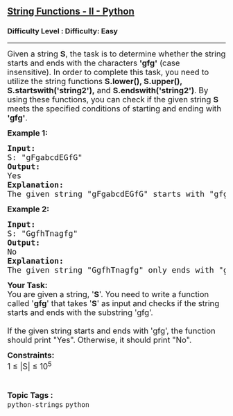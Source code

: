 <h2><a href="https://www.geeksforgeeks.org/problems/string-functions-ii/1&selectedLang=python3">String Functions - II - Python</a></h2><h3>Difficulty Level : Difficulty: Easy</h3><hr><div class="problems_problem_content__Xm_eO"><p><span style="font-size: 18px;">Given a string <strong>S</strong>, the task is to determine whether the string starts and ends with the characters <strong>'gfg'</strong> (case insensitive). In order to complete this task, you need to utilize the string functions <strong>S.lower(), S.upper(), S.startswith('string2'),</strong> and <strong>S.endswith('string2')</strong>. By using these functions, you can check if the given string <strong>S</strong> meets the specified conditions of starting and ending with <strong>'gfg'</strong>.</span></p>
<p><span style="font-size: 18px;"><strong>Example 1:</strong></span></p>
<pre><span style="font-size: 18px;"><strong>Input:</strong><br>S: "gFgabcdEGfG"<br><strong>Output:</strong><br>Yes<br><strong>Explanation:</strong><br>The given string "gFgabcdEGfG" starts with "gfg" and also ends with "gfg" after converting it to lowercase ("gfgabcdegfg"), so the output is Yes.</span></pre>
<p><span style="font-size: 18px;"><strong>Example 2:</strong></span></p>
<pre><span style="font-size: 18px;"><strong>Input:</strong><br>S: "GgfhTnagfg"<br><strong>Output:</strong><br>No<br><strong>Explanation:</strong><br>The given string "GgfhTnagfg" only ends with "gfg" after converting it to lowercase ("ggfhtnagfg"), but it does not start with "gfg", so the output is No.</span></pre>
<p><span style="font-size: 18px;"><strong>Your Task:</strong><br>You are given a string, '<strong>S</strong>'. You need to write a function called '<strong>gfg</strong>' that takes '<strong>S</strong>' as input and checks if the string starts and ends with the substring 'gfg'.<br><br>If the given string starts and ends with 'gfg', the function should print "Yes". Otherwise, it should print "No".</span></p>
<p><span style="font-size: 18px;"><strong>Constraints:</strong><br>1 ≤ |S| ≤ 10<sup>5</sup></span></p></div><br><p><span style=font-size:18px><strong>Topic Tags : </strong><br><code>python-strings</code>&nbsp;<code>python</code>&nbsp;